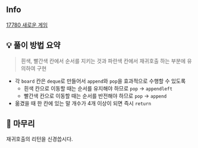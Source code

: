## Info
[17780 새로운 게임](https://www.acmicpc.net/problem/17780)

## 💡 풀이 방법 요약
> 흰색, 빨간색 칸에서 순서를 지키는 것과 파란색 칸에서 재귀호출 하는 부분에 유의하여 구현
- 각 `board` 칸은 `deque`로 만들어서 `append`와 `pop`을 효과적으로 수행할 수 있도록
  - 흰색 칸으로 이동할 때는 순서를 유지해야 하므로 `pop` -> `appendleft`
  - 빨간색 칸으로 이동할 때는 순서를 반전해야 하므로 `pop` -> `append`
- 옮겼을 때 한 칸에 있는 말 개수가 4개 이상이 되면 즉시 `return`

## 🙂 마무리
재귀호출의 리턴을 신경씁시다.